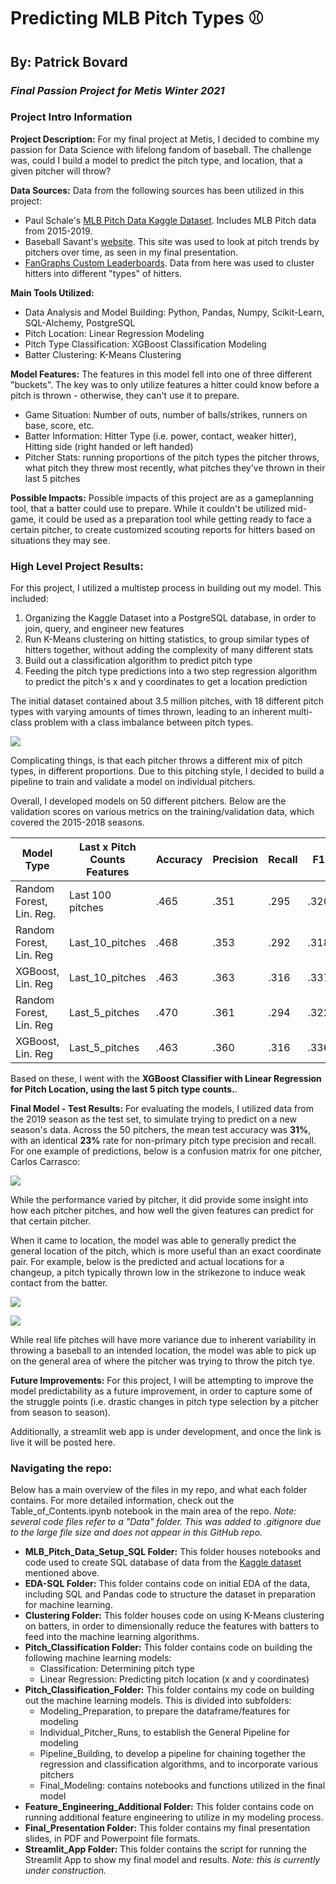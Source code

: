 # Predicting MLB Pitch Types :baseball:
## By: Patrick Bovard
### *Final Passion Project for Metis Winter 2021*

### Project Intro Information 
**Project Description:** For my final project at Metis, I decided to combine my passion for Data Science with lifelong fandom of baseball.  The challenge was, could I build a model to predict the pitch type, and location, that a given pitcher will throw?

**Data Sources:** Data from the following sources has been utilized in this project:  
- Paul Schale's [MLB Pitch Data Kaggle Dataset](https://www.kaggle.com/pschale/mlb-pitch-data-20152018?select=games.csv).  Includes MLB Pitch data from 2015-2019.
- Baseball Savant's [website](https://baseballsavant.mlb.com/).  This site was used to look at pitch trends by pitchers over time, as seen in my final presentation.  
- [FanGraphs Custom Leaderboards](https://www.fangraphs.com/leaders.aspx?pos=all&stats=bat&lg=all&qual=y&type=5&season=2019&month=0&season1=2015&ind=0&team=0&rost=0&age=0&filter=&players=0&startdate=2015-01-01&enddate=2019-12-31).  Data from here was used to cluster hitters into different "types" of hitters.

**Main Tools Utilized:** 
- Data Analysis and Model Building: Python, Pandas, Numpy, Scikit-Learn, SQL-Alchemy, PostgreSQL  
- Pitch Location: Linear Regression Modeling
- Pitch Type Classification: XGBoost Classification Modeling  
- Batter Clustering: K-Means Clustering

**Model Features:**
The features in this model fell into one of three different "buckets".  The key was to only utilize features a hitter could know before a pitch is thrown - otherwise, they can't use it to prepare.
- Game Situation: Number of outs, number of balls/strikes, runners on base, score, etc.
- Batter Information: Hitter Type (i.e. power, contact, weaker hitter), Hitting side (right handed or left handed)
- Pitcher Stats: running proportions of the pitch types the pitcher throws, what pitch they threw most recently, what pitches they've thrown in their last 5 pitches

**Possible Impacts:** Possible impacts of this project are as a gameplanning tool, that a batter could use to prepare.  While it couldn't be utilized mid-game, it could be used as a preparation tool while getting ready to face a certain pitcher, to create customized scouting reports for hitters based on situations they may see.

### High Level Project Results:
For this project, I utilized a multistep process in building out my model.  This included:
1. Organizing the Kaggle Dataset into a PostgreSQL database, in order to join, query, and engineer new features
2. Run K-Means clustering on hitting statistics, to group similar types of hitters together, without adding the complexity of many different stats
3. Build out a classification algorithm to predict pitch type
4. Feeding the pitch type predictions into a two step regression algorithm to predict the pitch's x and y coordinates to get a location prediction

The initial dataset contained about 3.5 million pitches, with 18 different pitch types with varying amounts of times thrown, leading to an inherent multi-class problem with a class imbalance between pitch types.

![](Images/pitch_type_breakdown.jpg) 

Complicating things, is that each pitcher throws a different mix of pitch types, in different proportions.  Due to this pitching style, I decided to build a pipeline to train and validate a model on individual pitchers.

Overall, I developed models on 50 different pitchers.  Below are the validation scores on various metrics on the training/validation data, which covered the 2015-2018 seasons.  

| Model Type              | Last x Pitch Counts Features         | Accuracy  | Precision | Recall  |F1   |Px MAE   |Pz MAE   | 
| ------------------------|------------------| ----------|-----------|---------|-----|---------|---------|
|Random Forest, Lin. Reg. |Last 100 pitches  | .465      | .351      | .295    |.320 |.643     | .663    | 
| Random Forest, Lin. Reg | Last_10_pitches  | .468      | .353      | .292    |.318 |.643     | .663    | 
| XGBoost, Lin. Reg       | Last_10_pitches  | .463      | .363      | .316    |.337 |.643     | .663    |
| Random Forest, Lin. Reg | Last_5_pitches   | .470      | .361      | .294    |.322 |.643     | .663    |
| XGBoost, Lin. Reg       | Last_5_pitches   | .463      | .360      | .316    |.336 |.643     | .663    |

Based on these, I went with the **XGBoost Classifier with Linear Regression for Pitch Location, using the last 5 pitch type counts.**. 

**Final Model - Test Results:**
For evaluating the models, I utilized data from the 2019 season as the test set, to simulate trying to predict on a new season's data.  Across the 50 pitchers, the mean test accuracy was **31%**, with an identical **23%** rate for non-primary pitch type precision and recall.  For one example of predictions, below is a confusion matrix for one pitcher, Carlos Carrasco:

![](Images/carlos_carrasco_cm.jpg) 

While the performance varied by pitcher, it did provide some insight into how each pitcher pitches, and how well the given features can predict for that certain pitcher.

When it came to location, the model was able to generally predict the general location of the pitch, which is more useful than an exact coordinate pair.  For example, below is the predicted and actual locations for a changeup, a pitch typically thrown low in the strikezone to induce weak contact from the batter.  

![](Images/ch_predicted_location.jpg) 

![](Images/ch_actual_location.jpg) 

While real life pitches will have more variance due to inherent variability in throwing a baseball to an intended location, the model was able to pick up on the general area of where the pitcher was trying to throw the pitch tye.

**Future Improvements:**
For this project, I will be attempting to improve the model predictability as a future improvement, in order to capture some of the struggle points (i.e. drastic changes in pitch type selection by a pitcher from season to season).

Additionally, a streamlit web app is under development, and once the link is live it will be posted here.

### Navigating the repo:
Below has a main overview of the files in my repo, and what each folder contains.  For more detailed information, check out the Table_of_Contents.ipynb notebook in the main area of the repo.  *Note: several code files refer to a "Data" folder.  This was added to .gitignore due to the large file size and does not appear in this GitHub repo.*
- **MLB_Pitch_Data_Setup_SQL Folder:** This folder houses notebooks and code used to create SQL database of data from the [Kaggle dataset](https://www.kaggle.com/pschale/mlb-pitch-data-20152018?select=games.csv) mentioned above.   
- **EDA-SQL Folder:** This folder contains code on initial EDA of the data, including SQL and Pandas code to structure the dataset in preparation for machine learning.  
- **Clustering Folder:** This folder houses code on using K-Means clustering on batters, in order to dimensionally reduce the features with batters to feed into the machine learning algorithms.
- **Pitch_Classification Folder:** This folder contains code on building the following machine learning models: 
  - Classification: Determining pitch type
  - Linear Regression: Predicting pitch location (x and y coordinates)  
- **Pitch_Classification_Folder:** This folder contains my code on building out the machine learning models.  This is divided into subfolders:
  - Modeling_Preparation, to prepare the dataframe/features for modeling
  - Individual_Pitcher_Runs, to establish the General Pipeline for modeling
  - Pipeline_Building, to develop a pipeline for chaining together the regression and classification algorithms, and to incorporate various pitchers
  - Final_Modeling: contains notebooks and functions utilized in the final model
- **Feature_Engineering_Additional Folder:** This folder contains code on running additional feature engineering to utilize in my modeling process.  
- **Final_Presentation Folder:** This folder contains my final presentation slides, in PDF and Powerpoint file formats.  
- **Streamlit_App Folder:** This folder contains the script for running the Streamlit App to show my final model and results. *Note: this is currently under construction.*


